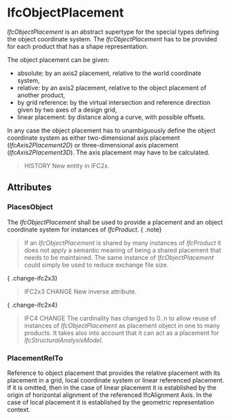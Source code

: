 # IfcObjectPlacement

_IfcObjectPlacement_ is an abstract supertype for the special types defining the object coordinate system. The _IfcObjectPlacement_ has to be provided for each product that has a shape representation.<!-- end of definition -->

The object placement can be given:

* absolute: by an axis2 placement, relative to the world coordinate system,
* relative: by an axis2 placement, relative to the object placement of another product,
* by grid reference: by the virtual intersection and reference direction given by two axes of a design grid,
* linear placement: by distance along a curve, with possible offsets.

In any case the object placement has to unambiguously define the object coordinate system as either two-dimensional axis placement (_IfcAxis2Placement2D_) or three-dimensional axis placement (_IfcAxis2Placement3D_). The axis placement may have to be calculated.

> HISTORY New entity in IFC2x.

## Attributes

### PlacesObject
The _IfcObjectPlacement_ shall be used to provide a placement and
an object coordinate system for instances of _IfcProduct_.
{ .note}
> If an _IfcObjectPlacement_ is shared by many instances of _IfcProduct_ it does not apply a semantic meaning of being a shared placement that needs to be maintained. The same instance of _IfcObjectPlacement_ could simply be used to reduce exchange file size.

{ .change-ifc2x3}
> IFC2x3 CHANGE New inverse attribute.

{ .change-ifc2x4}
> IFC4 CHANGE The cardinality has changed to 0..n to allow reuse of instances of _IfcObjectPlacement_ as placement object in one to many products. It takes also into account that it can act as a placement for _IfcStructuralAnalysisModel_.

### PlacementRelTo
Reference to object placement that provides the relative placement with its placement in a grid, local coordinate system or linear referenced placement. If it is omitted, then in the case of linear placement it is established by the origin of horizontal alignment of the referenced IfcAlignment Axis. In the case of local placement it is established by the geometric representation context.
